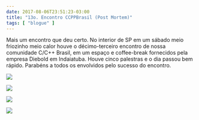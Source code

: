 ```yaml
---
date: 2017-08-06T23:51:23-03:00
title: "13o. Encontro CCPPBrasil (Post Mortem)"
tags: [ "blogue" ]
---
```

Mais um encontro que deu certo. No interior de SP em um sábado meio friozinho meio calor houve o décimo-terceiro encontro de nossa comunidade C/C++ Brasil, em um espaço e coffee-break fornecidos pela empresa Diebold em Indaiatuba. Houve cinco palestras e o dia passou bem rápido. Parabéns a todos os envolvidos pelo sucesso do encontro.

![](/images/VorULlV.jpg)

![](/images/CkP296j.jpg)

![](/images/NxCKTnr.jpg)

![](/images/dW7Zl45.jpg)

